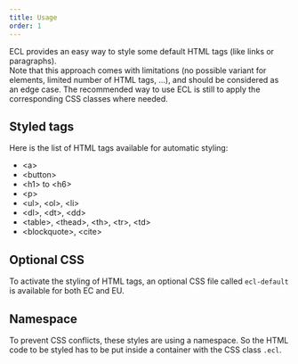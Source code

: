 ```yaml
---
title: Usage
order: 1
---
```


<p>
  ECL provides an easy way to style some default HTML tags (like links or paragraphs).<br />
  Note that this approach comes with limitations (no possible variant for elements, limited number of HTML tags, ...), and should be considered as an edge case. The recommended way to use ECL is still to apply the corresponding CSS classes where needed.
</p>

## Styled tags

Here is the list of HTML tags available for automatic styling:
- &lt;a&gt;
- &lt;button&gt;
- &lt;h1&gt; to &lt;h6&gt;
- &lt;p&gt;
- &lt;ul&gt;, &lt;ol&gt;, &lt;li&gt;
- &lt;dl&gt;, &lt;dt&gt;, &lt;dd&gt;
- &lt;table&gt;, &lt;thead&gt;, &lt;th&gt;, &lt;tr&gt;, &lt;td&gt;
- &lt;blockquote&gt;, &lt;cite&gt;

## Optional CSS

To activate the styling of HTML tags, an optional CSS file called `ecl-default` is available for both EC and EU. 

## Namespace

To prevent CSS conflicts, these styles are using a namespace. 
So the HTML code to be styled has to be put inside a container with the CSS class `.ecl`.
